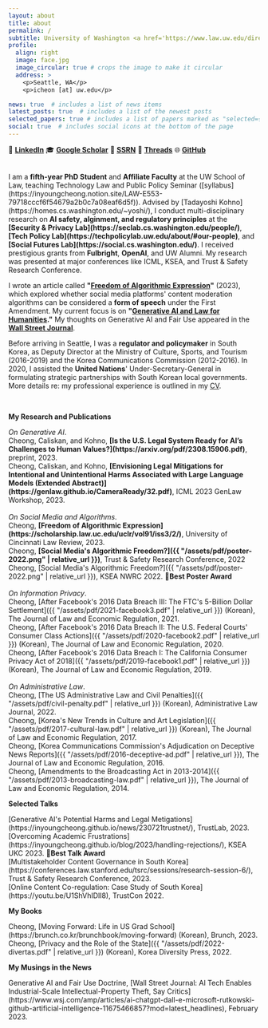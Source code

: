 ```yaml
---
layout: about
title: about
permalink: /
subtitle: University of Washington <a href='https://www.law.uw.edu/directory/affiliate-faculty/cheong-inyoung'>School of Law</a>. <a href='https://seclab.cs.washington.edu/people/'>Security & Privacy Lab</a>. <a href='https://techpolicylab.uw.edu/about/#our-people'>Tech Policy Lab</a>.
profile:
  align: right
  image: face.jpg
  image_circular: true # crops the image to make it circular
  address: >
    <p>Seattle, WA</p>
    <p>icheon [at] uw.edu</p>

news: true  # includes a list of news items
latest_posts: true  # includes a list of the newest posts
selected_papers: true # includes a list of papers marked as "selected={true}"
social: true  # includes social icons at the bottom of the page
---
```


🔗 <a href="https://www.linkedin.com/in/inyoungcheong"><strong>LinkedIn</strong></a>   🎓 <a href="https://scholar.google.com/citations?user=xwZI_jcAAAAJ"><strong>Google Scholar</strong></a>   📖 <a href="https://papers.ssrn.com/sol3/cf_dev/AbsByAuth.cfm?per_id=3864423"><strong>SSRN</strong></a>   🧵 <a href="https://www.threads.net/@inyoungcheong"><strong>Threads</strong></a>   🌐 <a href="https://github.com/inyoungcheong"><strong>GitHub</strong></a>

<br>
I am a <strong>fifth-year PhD Student</strong> and <strong>Affiliate Faculty</strong> at the UW School of Law, teaching Technology Law and Public Policy Seminar ([syllabus](https://inyoungcheong.notion.site/LAW-E553-79718cccf6f54679a2b0c7a08eaf6d5f)). Advised by [Tadayoshi Kohno](https://homes.cs.washington.edu/~yoshi/), I conduct multi-disciplinary research on <strong>AI safety, alginment, and regulatory principles</strong> at the <strong>[Security & Privacy Lab](https://seclab.cs.washington.edu/people/)</strong>,<strong> [Tech Policy Lab](https://techpolicylab.uw.edu/about/#our-people)</strong>, and <strong>[Social Futures Lab](https://social.cs.washington.edu/)</strong>. I received prestigious grants from <strong>Fulbright</strong>, <strong>OpenAI</strong>, and UW Alumni. My research was presented at major conferences like ICML, KSEA, and Trust & Safety Research Conference.  

I wrote an article called <strong>"[Freedom of Algorithmic Expression](https://scholarship.law.uc.edu/uclr/vol91/iss3/2/)"</strong> (2023), which explored whether social media platforms' content moderation algorithms can be considered a <strong>form of speech</strong> under the First Amendment. My current focus is on <strong>"[Generative AI and Law for Humanities](https://genlaw.github.io/CameraReady/32.pdf)."</strong> My thoughts on Generative AI and Fair Use appeared in the <strong>[Wall Street Journal](https://www.wsj.com/amp/articles/ai-chatgpt-dall-e-microsoft-rutkowski-github-artificial-intelligence-11675466857?mod=latest_headlines)</strong>.

Before arriving in Seattle, I was a <strong>regulator and policymaker</strong> in South Korea, as Deputy Director at the Ministry of Culture, Sports, and Tourism (2016-2019) and the Korea Communications Commission (2012-2016). In 2020, I assisted the <strong>United Nations</strong>' Under-Secretary-General in formulating strategic partnerships with South Korean local governments. More details re: my professional experience is outlined in my [CV](https://inyoungcheong.github.io/cv/). 

<br>

<p><strong>My Research and Publications</strong></p> 
<i>On Generative AI</i>. <br>
Cheong, Caliskan, and Kohno, <strong>[Is the U.S. Legal System Ready for AI’s Challenges to Human Values?](https://arxiv.org/pdf/2308.15906.pdf)</strong>, preprint, 2023.<br>
Cheong, Caliskan, and Kohno, <strong>[Envisioning Legal Mitigations for Intentional and Unintentional Harms Associated with Large Language Models (Extended Abstract)](https://genlaw.github.io/CameraReady/32.pdf)</strong>, ICML 2023 GenLaw Workshop, 2023.<br>
<br>
<i>On Social Media and Algorithms</i>. <br>
Cheong, <strong>[Freedom of Algorithmic Expression](https://scholarship.law.uc.edu/uclr/vol91/iss3/2/)</strong>, University of Cincinnati Law Review, 2023.<br>
Cheong, <strong>[Social Media's Algorithmic Freedom?]({{ "/assets/pdf/poster-2022.png" | relative_url }})</strong>, Trust & Safety Research Conference, 2022<br>
Cheong, [Social Media's Algorithmic Freedom?]({{ "/assets/pdf/poster-2022.png" | relative_url }}), KSEA NWRC 2022. 🏅<strong>Best Poster Award</strong> <br> 
<br>
<i>On Information Privacy</i>. <br>
Cheong, [After Facebook's 2016 Data Breach III: The FTC's 5-Billion Dollar Settlement]({{ "/assets/pdf/2021-facebook3.pdf" | relative_url }}) <span class="gray">(Korean)</span>, The Journal of Law and Economic Regulation, 2021.<br>
Cheong, [After Facebook's 2016 Data Breach II: The U.S. Federal Courts' Consumer Class Actions]({{ "/assets/pdf/2020-facebook2.pdf" | relative_url }}) <span class="gray">(Korean)</span>, The Journal of Law and Economic Regulation, 2020.<br>
Cheong, [After Facebook's 2016 Data Breach I: The California Consumer Privacy Act of 2018]({{ "/assets/pdf/2019-facebook1.pdf" | relative_url }}) <span class="gray">(Korean)</span>, The Journal of Law and Economic Regulation, 2019.<br>

<br>
<i>On Administrative Law</i>. <br>
Cheong, [The US Administrative Law and Civil Penalties]({{ "/assets/pdf/civil-penalty.pdf" | relative_url }}) <span class="gray">(Korean)</span>, Administrative Law Journal, 2022.<br>
Cheong, [Korea's New Trends in Culture and Art Legislation]({{ "/assets/pdf/2017-cultural-law.pdf" | relative_url }}) <span class="gray">(Korean)</span>, The Journal of Law and Economic Regulation, 2017.<br>
Cheong, [Korea Communications Commission's Adjudication on Deceptive News Reports]({{ "/assets/pdf/2016-deceptive-ad.pdf" | relative_url }}), The Journal of Law and Economic Regulation, 2016.<br>
Cheong, [Amendments to the Broadcasting Act in 2013-2014]({{ "/assets/pdf/2013-broadcasting-law.pdf" | relative_url }}), The Journal of Law and Economic Regulation, 2014.<br>

<p><strong>Selected Talks</strong></p> 
[Generative AI's Potential Harms and Legal Metigations](https://inyoungcheong.github.io/news/230721trustnet/), TrustLab, 2023. <br>
[Overcoming Academic Frustrations](https://inyoungcheong.github.io/blog/2023/handling-rejections/), KSEA UKC 2023. 🏅<strong>Best Talk Award</strong>  <br>
[Multistakeholder Content Governance in South Korea](https://conferences.law.stanford.edu/tsrc/sessions/research-session-6/), Trust & Safety Research Conference, 2023.  <br>
[Online Content Co-regulation: Case Study of South Korea](https://youtu.be/U1ShVhIDlI8), TrustCon 2022.<br> 


<p><strong>My Books</strong></p>
Cheong, [Moving Forward: Life in US Grad School](https://brunch.co.kr/brunchbook/moving-forward) <span class="gray">(Korean)</span>, Brunch, 2023.<br>
Cheong, [Privacy and the Role of the State]({{ "/assets/pdf/2022-divertas.pdf" | relative_url }}) <span class="gray">(Korean)</span>, Korea Diversity Press, 2022.<br>

<p><strong>My Musings in the News</strong></p>
Generative AI and Fair Use Doctrine, [Wall Street Journal: AI Tech Enables Industrial-Scale Intellectual-Property Theft, Say Critics](https://www.wsj.com/amp/articles/ai-chatgpt-dall-e-microsoft-rutkowski-github-artificial-intelligence-11675466857?mod=latest_headlines), February 2023.<br>